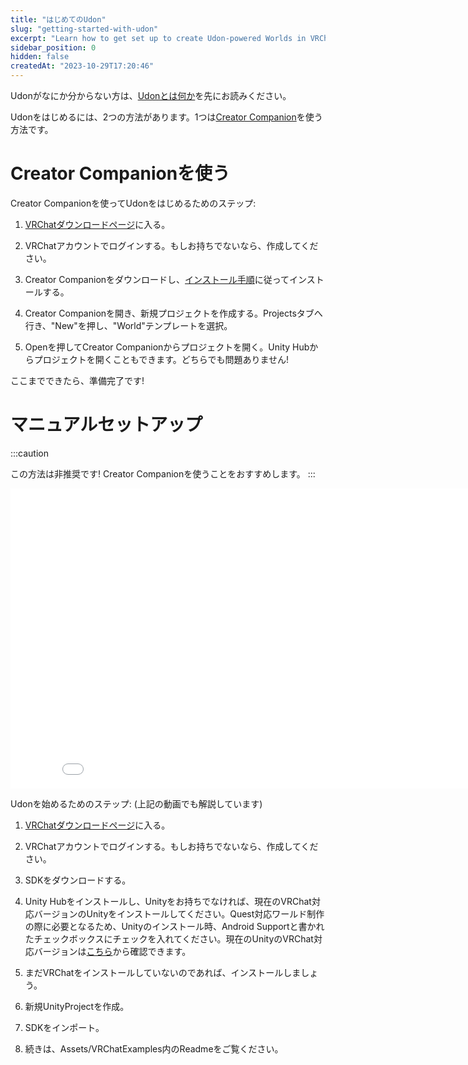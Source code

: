 ```yaml
---
title: "はじめてのUdon"
slug: "getting-started-with-udon"
excerpt: "Learn how to get set up to create Udon-powered Worlds in VRChat."
sidebar_position: 0
hidden: false
createdAt: "2023-10-29T17:20:46"
---
```

<!-- If you don't know what Udon is, read [What is Udon](/worlds/udon) first.  -->
Udonがなにか分からない方は、[Udonとは何か](/worlds/udon)を先にお読みください。

<!-- There are two ways for you to get started with Udon. You can use our [Creator Companion](https://vcc.docs.vrchat.com) to do so.  -->
Udonをはじめるには、2つの方法があります。1つは[Creator Companion](https://vcc.docs.vrchat.com)を使う方法です。

<!-- # Using the Creator Companion -->
# Creator Companionを使う

<!-- Here are all the steps to get you started with Udon using the Creator Companion. -->
Creator Companionを使ってUdonをはじめるためのステップ:

<!-- 1. Visit [The VRChat Download Page](https://vrchat.com/home/download). -->
1. [VRChatダウンロードページ](https://vrchat.com/home/download)に入る。

<!-- 2. Login with your VRChat account or create it if you don't have one yet. -->
2. VRChatアカウントでログインする。もしお持ちでないなら、作成してください。

<!-- 3. Download the Creator Companion and follow its [installation steps](https://vcc.docs.vrchat.com/guides/getting-started).  -->
3. Creator Companionをダウンロードし、[インストール手順](https://vcc.docs.vrchat.com/guides/getting-started)に従ってインストールする。

<!-- 4. Create a new Project by opening the Creator Companion, going to Projects Tab and pressing "New", select the "World" Template. -->
4. Creator Companionを開き、新規プロジェクトを作成する。Projectsタブへ行き、"New"を押し、"World"テンプレートを選択。

<!-- 5. Open your project by clicking Open in the Creator Companion. You can also use the Unity Hub to open your project, either is fine! -->
5. Openを押してCreator Companionからプロジェクトを開く。Unity Hubからプロジェクトを開くこともできます。どちらでも問題ありません!

<!-- From there, you're ready to start! -->
ここまでできたら、準備完了です!

<!-- # Manual Setup -->
# マニュアルセットアップ
:::caution

<!-- This method is deprecated! You should use the Creator Companion. -->
この方法は非推奨です! Creator Companionを使うことをおすすめします。
:::

<iframe class="embedly-embed" src="//cdn.embedly.com/widgets/media.html?src=https%3A%2F%2Fwww.youtube.com%2Fembed%2Fvideoseries%3Flist%3DPLe9XHNvXcouQjg5GULWGLj1tMzeythnQi&display_name=YouTube&url=https%3A%2F%2Fwww.youtube.com%2Fwatch%3Fv%3D8gXzBTqlP6I&image=https%3A%2F%2Fi.ytimg.com%2Fvi%2F8gXzBTqlP6I%2Fhqdefault.jpg&key=f2aa6fc3595946d0afc3d76cbbd25dc3&type=text%2Fhtml&schema=youtube" width="854" height="480" scrolling="no" title="YouTube embed" frameborder="0" allow="autoplay; fullscreen" allowfullscreen="true"></iframe>

<!-- Here are all the steps to get you started with Udon, as covered in the video above. -->
Udonを始めるためのステップ: (上記の動画でも解説しています)

<!-- 1. Visit [The VRChat Download Page](https://vrchat.com/home/download). -->
1. [VRChatダウンロードページ](https://vrchat.com/home/download)に入る。

<!-- 2. Create a VRChat Account if you don't have one yet. -->
2. VRChatアカウントでログインする。もしお持ちでないなら、作成してください。

<!-- 3. Download the SDK. -->
3. SDKをダウンロードする。

<!-- 4. Install Unity Hub and current VRChat-compatible version if you don't have them yet. Check the Android Support box when installing Unity so you can make Quest-compatible worlds. Check the current VRChat compatible version on [this page](/sdk/current-unity-version) -->
4. Unity Hubをインストールし、Unityをお持ちでなければ、現在のVRChat対応バージョンのUnityをインストールしてください。Quest対応ワールド制作の際に必要となるため、Unityのインストール時、Android Supportと書かれたチェックボックスにチェックを入れてください。現在のUnityのVRChat対応バージョンは[こちら](/sdk/current-unity-version)から確認できます。

<!-- 5. Install VRChat if you don't have it yet. -->
5. まだVRChatをインストールしていないのであれば、インストールしましょう。

<!-- 6. Start a new Unity Project. -->
6. 新規UnityProjectを作成。

<!-- 7. Import the SDK. -->
7. SDKをインポート。

<!-- 8. Check out the Readme in Assets/VRChatExamples -->
8. 続きは、Assets/VRChatExamples内のReadmeをご覧ください。